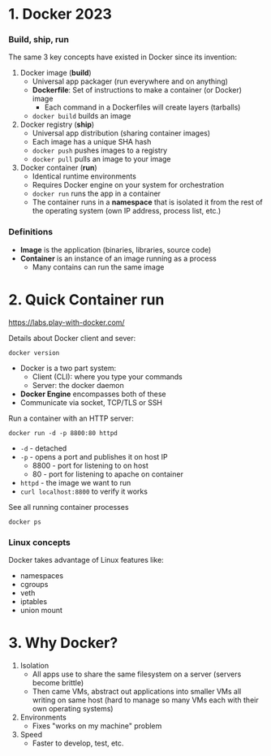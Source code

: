 # 1. Docker 2023
### Build, ship, run
The same 3 key concepts have existed in Docker since its invention:
1. Docker image (**build**)
	- Universal app packager (run everywhere and on anything)
	- **Dockerfile**: Set of instructions to make a container (or Docker) image
		- Each command in a Dockerfiles will create layers (tarballs)
	- `docker build` builds an image
2. Docker registry (**ship**)
	- Universal app distribution (sharing container images)
	- Each image has a unique SHA hash
	- `docker push` pushes images to a registry
	- `docker pull` pulls an image to your image
3. Docker container (**run**)
	- Identical runtime environments
	- Requires Docker engine on your system for orchestration
	- `docker run` runs the app in a container
	- The container runs in a **namespace** that is isolated it from the rest of the operating system (own IP address, process list, etc.)

### Definitions
- **Image** is the application (binaries, libraries, source code)
- **Container** is an instance of an image running as a process
	- Many contains can run the same image
# 2. Quick Container run
https://labs.play-with-docker.com/

Details about Docker client and sever:
```
docker version
```
- Docker is a two part system:
	- Client (CLI): where you type your commands
	- Server: the docker daemon
- **Docker Engine** encompasses both of these 
- Communicate via socket, TCP/TLS or SSH

Run a container with an HTTP server:
```
docker run -d -p 8800:80 httpd
```
- `-d` - detached
- `-p` - opens a port and publishes it on host IP
	- 8800 - port for listening to on host
	- 80 - port for listening to apache on container
- `httpd` - the image we want to run
- `curl localhost:8800` to verify it works

See all running container processes
```
docker ps
```

### Linux concepts
Docker takes advantage of Linux features like:
- namespaces
- cgroups
- veth
- iptables
- union mount

# 3. Why Docker?
1. Isolation
	- All apps use to share the same filesystem on a server (servers become brittle)
	- Then came VMs, abstract out applications into smaller VMs all writing on same host (hard to manage so many VMs each with their own operating systems)
2. Environments
	- Fixes "works on my machine" problem
3. Speed
	- Faster to develop, test, etc.
